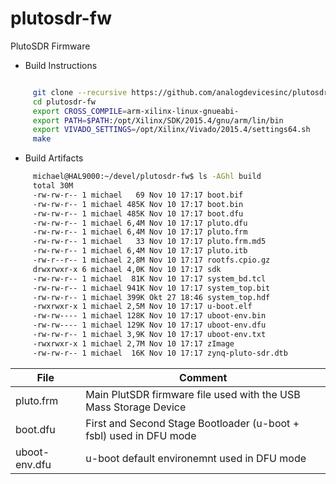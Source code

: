 # plutosdr-fw
PlutoSDR Firmware


* Build Instructions
 ```bash
 
      git clone --recursive https://github.com/analogdevicesinc/plutosdr-fw.git
      cd plutosdr-fw
      export CROSS_COMPILE=arm-xilinx-linux-gnueabi-
      export PATH=$PATH:/opt/Xilinx/SDK/2015.4/gnu/arm/lin/bin
      export VIVADO_SETTINGS=/opt/Xilinx/Vivado/2015.4/settings64.sh
      make
 
 ```
 
* Build Artifacts
 ```bash
      michael@HAL9000:~/devel/plutosdr-fw$ ls -AGhl build
      total 30M
      -rw-rw-r-- 1 michael   69 Nov 10 17:17 boot.bif
      -rw-rw-r-- 1 michael 485K Nov 10 17:17 boot.bin
      -rw-rw-r-- 1 michael 485K Nov 10 17:17 boot.dfu
      -rw-rw-r-- 1 michael 6,4M Nov 10 17:17 pluto.dfu
      -rw-rw-r-- 1 michael 6,4M Nov 10 17:17 pluto.frm
      -rw-rw-r-- 1 michael   33 Nov 10 17:17 pluto.frm.md5
      -rw-rw-r-- 1 michael 6,4M Nov 10 17:17 pluto.itb
      -rw-r--r-- 1 michael 2,8M Nov 10 17:17 rootfs.cpio.gz
      drwxrwxr-x 6 michael 4,0K Nov 10 17:17 sdk
      -rw-rw-r-- 1 michael  81K Nov 10 17:17 system_bd.tcl
      -rw-rw-r-- 1 michael 941K Nov 10 17:17 system_top.bit
      -rw-rw-r-- 1 michael 399K Okt 27 18:46 system_top.hdf
      -rwxrwxr-x 1 michael 2,5M Nov 10 17:17 u-boot.elf
      -rw-rw---- 1 michael 128K Nov 10 17:17 uboot-env.bin
      -rw-rw---- 1 michael 129K Nov 10 17:17 uboot-env.dfu
      -rw-rw-r-- 1 michael 3,9K Nov 10 17:17 uboot-env.txt
      -rwxrwxr-x 1 michael 2,7M Nov 10 17:17 zImage
      -rw-rw-r-- 1 michael  16K Nov 10 17:17 zynq-pluto-sdr.dtb   
 ```
 
| File  | Comment |
| ------------- | ------------- |
| pluto.frm | Main PlutSDR firmware file used with the USB Mass Storage Device |
| boot.dfu  | First and Second Stage Bootloader (u-boot + fsbl) used in DFU mode |
| uboot-env.dfu  | u-boot default environemnt used in DFU mode |
 
